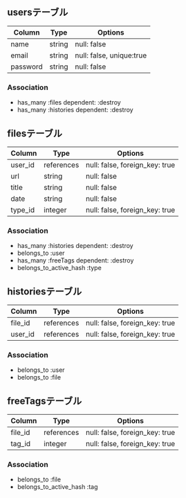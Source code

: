 ## usersテーブル

|Column|Type|Options|
|------|----|-------|
|name|string|null: false|
|email|string|null: false, unique:true|
|password|string|null: false|

### Association
- has_many :files dependent: :destroy
- has_many :histories dependent: :destroy

## filesテーブル

|Column|Type|Options|
|------|----|-------|
|user_id|references|null: false, foreign_key: true|
|url|string|null: false|
|title|string|null: false|
|date|string|null: false|
|type_id|integer|null: false, foreign_key: true|


### Association
- has_many :histories dependent: :destroy
- belongs_to :user
- has_many :freeTags dependent: :destroy
- belongs_to_active_hash :type

## historiesテーブル

|Column|Type|Options|
|------|----|-------|
|file_id|references|null: false, foreign_key: true|
|user_id|references|null: false, foreign_key: true|

### Association
- belongs_to :user
- belongs_to :file

## freeTagsテーブル

|Column|Type|Options|
|------|----|-------|
|file_id|references|null: false, foreign_key: true|
|tag_id|integer|null: false, foreign_key: true|

### Association
- belongs_to :file
- belongs_to_active_hash :tag
